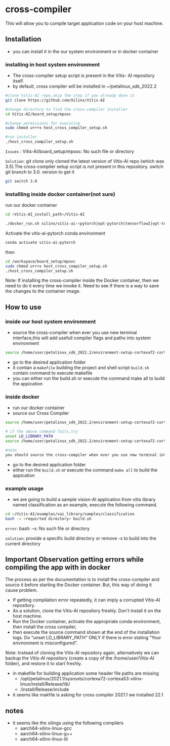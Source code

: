 # cross-compiler
This will allow you to compile target application code on your host machine.

## Installation
- you can install it in the our system environment or in docker container
### installing in host system environment
- The cross-compiler setup script is present in the Vitis-
AI repository itself.
- by default, cross compiler will be installed in ~/petalinux_sdk_2022.2 

```bash
#clone Vitis-AI repo,skip the step if you already done it
git clone https://github.com/Xilinx/Vitis-AI

#change directory to find the cross-compiler installer
cd Vitis-AI/board_setup/mpsoc

#change permissions for executing
sudo chmod u+r+x host_cross_compiler_setup.sh

#run installer
./host_cross_compiler_setup.sh
```
`Issues` : Vitis-AI/board_setup/mpsoc: No such file or directory

`Solution`: git clone only cloned the latest version of Vitis-AI repo (which was 3.5).The cross-compiler setup script is not present in this 
repository. switch git branch to 3.0. version to get it 

```bash
git switch 3.0
```
### installling inside docker container(not sure)
run our docker container
```bash
cd <Vitis-AI_install_path>/Vitis-AI

./docker_run.sh xilinx/vitis-ai-<pytorch|opt-pytorch|tensorflow2|opt-tensorflow2|tensorflow>-<cpu|rocm>:latest
```
Activate the vitis-ai-pytorch conda environment
```bash
conda activate vitis-ai-pytorch
```
then 
```bash
cd /workspace/board_setup/mpsoc
sudo chmod u+r+x host_cross_compiler_setup.sh
./host_cross_compiler_setup.sh
```
Note: If installing the cross-compiler inside the Docker container, then we need to do it every time we invoke it. Need to see if there is a way to save the changes to the container image.


## How to use
### inside our host system environment
- source the cross-compiler when ever you use new terminal interface,this will add usefull compiler flags and paths into system environment
```bash
source /home/user/petalinux_sdk_2022.2/environment-setup-cortexa72-cortexa53-xilinx-linux
```
- go to the desired application folder 
- it contian a `makefile` building the project and shell script `build.sh` contain command to execute makefile
- you can either run the build.sh or execute the command make all to build the appication





### inside docker 
- run our docker container
- source our Cross Compiler
```bash
source /home/user/petalinux_sdk_2022.2/environment-setup-cortexa72-cortexa53-xilinx-linux

# if the above command fails,try
unset LD_LIBRARY_PATH
source /home/user/petalinux_sdk_2022.2/environment-setup-cortexa72-cortexa53-xilinx-linux
```
```bash
#note 
you should source the cross-compiler when ever you use new terminal interface. Also, if you forget to run this command outside of Docker, you can execute it later from within.
```
- go to the desired application folder 
- either run the `build.sh` or execute the command `make all` to build the appication

### example usage
- we are going to build a sample vision-AI application from vitis library named classification as an example, execute the following command.
```bash
cd ~/Vitis-AI/examples/vai_library/samples/classification
bash -x <requirted directory> build.sh
```
`error`: bash: –x: No such file or directory

`solution`: provide a specific build directory or remove -x to build into the current directory

## Important Observation getting errors while compiling the app with in docker
The process as per the documentation is to install the cross-compiler and source it before starting the Docker container. But, this way of doing it cause problem. 
- If getting compilation error repeatedly, it can imply a corrupted Vitis-AI repository.
- As a solution, clone the Vitis-AI repository freshly. Don’t install it on the host machine.
- Run the Docker container, activate the appropriate conda environment, then install the cross compiler,
- then execute the source command shown at the end of the installation logs. Do “unset LD_LIBRARY_PATH” ONLY if there is error stating “Your environment is misconfigured”.

Note: Instead of cloning the Vitis-AI repository again, alternatively we can backup the Vitis-AI repository (create a copy of the /home/user/Vitis-AI folder), and restore it to start freshly.

- in makefile for building application some header file paths are missing 
    - /opt/petalinux/2021.1/sysroots/cortexa72-cortexa53-xilinx-linux/install/Release/lib/
    - /install/Release/include
- it seems like makfile is asking for cross compiler 2021.1 we installed 22.1

## notes
- it seems like the xilings using the following compilers
    - aarch64-xilinx-linux-gcc
    - aarch64-xilinx-linux-g++
    - aarch64-xilinx-linux-ld

